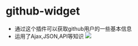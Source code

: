 # github-widget
- 通过这个插件可以获取github用户的一些基本信息
- 运用了Ajax,JSON,API等知识
![](http://ww3.sinaimg.cn/large/9bd18299gw1f7sd3gjy07j20ev0iawfk.jpg)